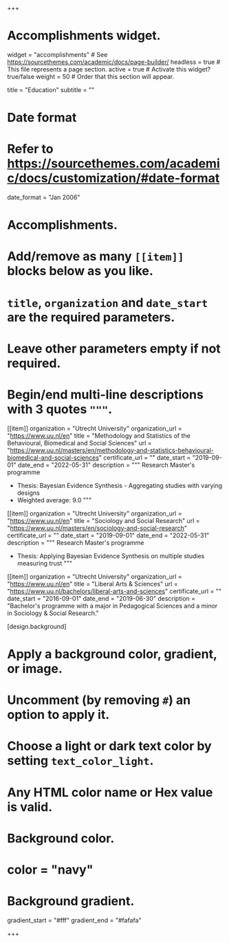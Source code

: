 +++
# Accomplishments widget.
widget = "accomplishments"  # See https://sourcethemes.com/academic/docs/page-builder/
headless = true  # This file represents a page section.
active = true  # Activate this widget? true/false
weight = 50  # Order that this section will appear.

title = "Education"
subtitle = ""

# Date format
#   Refer to https://sourcethemes.com/academic/docs/customization/#date-format
date_format = "Jan 2006"

# Accomplishments.
#   Add/remove as many `[[item]]` blocks below as you like.
#   `title`, `organization` and `date_start` are the required parameters.
#   Leave other parameters empty if not required.
#   Begin/end multi-line descriptions with 3 quotes `"""`.

[[item]]
  organization = "Utrecht University"
  organization_url = "https://www.uu.nl/en"
  title = "Methodology and Statistics of the Behavioural, Biomedical and Social Sciences"
  url = "https://www.uu.nl/masters/en/methodology-and-statistics-behavioural-biomedical-and-social-sciences"
  certificate_url = ""
  date_start = "2019-09-01"
  date_end = "2022-05-31"
  description = """
  Research Master's programme
  
  * Thesis: Bayesian Evidence Synthesis - Aggregating studies with varying designs
  * Weighted average: 9.0
  """

[[item]]
  organization = "Utrecht University"
  organization_url = "https://www.uu.nl/en"
  title = "Sociology and Social Research"
  url = "https://www.uu.nl/masters/en/sociology-and-social-research"
  certificate_url = ""
  date_start = "2019-09-01"
  date_end = "2022-05-31"
  description = """
  Research Master's programme
  
  * Thesis: Applying Bayesian Evidence Synthesis on multiple studies measuring trust
  """
  
[[item]]
  organization = "Utrecht University"
  organization_url = "https://www.uu.nl/en"
  title = "Liberal Arts & Sciences"
  url = "https://www.uu.nl/bachelors/liberal-arts-and-sciences"
  certificate_url = ""
  date_start = "2016-09-01"
  date_end = "2019-06-30"
  description = "Bachelor's programme with a major in Pedagogical Sciences and a minor in Sociology & Social Research."
  
[design.background]
  # Apply a background color, gradient, or image.
  #   Uncomment (by removing `#`) an option to apply it.
  #   Choose a light or dark text color by setting `text_color_light`.
  #   Any HTML color name or Hex value is valid.

  # Background color.
  # color = "navy"
  
  # Background gradient.
  gradient_start = "#fff"
  gradient_end = "#fafafa"

+++
